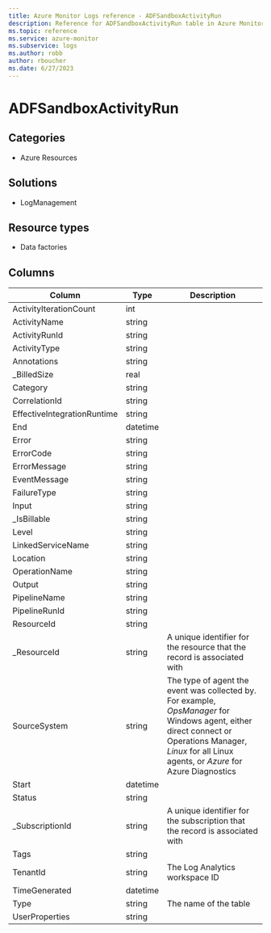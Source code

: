 ```yaml
---
title: Azure Monitor Logs reference - ADFSandboxActivityRun
description: Reference for ADFSandboxActivityRun table in Azure Monitor Logs.
ms.topic: reference
ms.service: azure-monitor
ms.subservice: logs
ms.author: robb
author: rboucher
ms.date: 6/27/2023
---
```


# ADFSandboxActivityRun

 

## Categories

- Azure Resources
## Solutions

- LogManagement
## Resource types

- Data factories




## Columns

| Column | Type | Description |
| --- | --- | --- |
| ActivityIterationCount | int |  |
| ActivityName | string |  |
| ActivityRunId | string |  |
| ActivityType | string |  |
| Annotations | string |  |
| _BilledSize | real |  |
| Category | string |  |
| CorrelationId | string |  |
| EffectiveIntegrationRuntime | string |  |
| End | datetime |  |
| Error | string |  |
| ErrorCode | string |  |
| ErrorMessage | string |  |
| EventMessage | string |  |
| FailureType | string |  |
| Input | string |  |
| _IsBillable | string |  |
| Level | string |  |
| LinkedServiceName | string |  |
| Location | string |  |
| OperationName | string |  |
| Output | string |  |
| PipelineName | string |  |
| PipelineRunId | string |  |
| ResourceId | string |  |
| _ResourceId | string | A unique identifier for the resource that the record is associated with |
| SourceSystem | string | The type of agent the event was collected by. For example, *OpsManager* for Windows agent, either direct connect or Operations Manager, *Linux* for all Linux agents, or *Azure* for Azure Diagnostics |
| Start | datetime |  |
| Status | string |  |
| _SubscriptionId | string | A unique identifier for the subscription that the record is associated with |
| Tags | string |  |
| TenantId | string | The Log Analytics workspace ID |
| TimeGenerated | datetime |  |
| Type | string | The name of the table |
| UserProperties | string |  |
